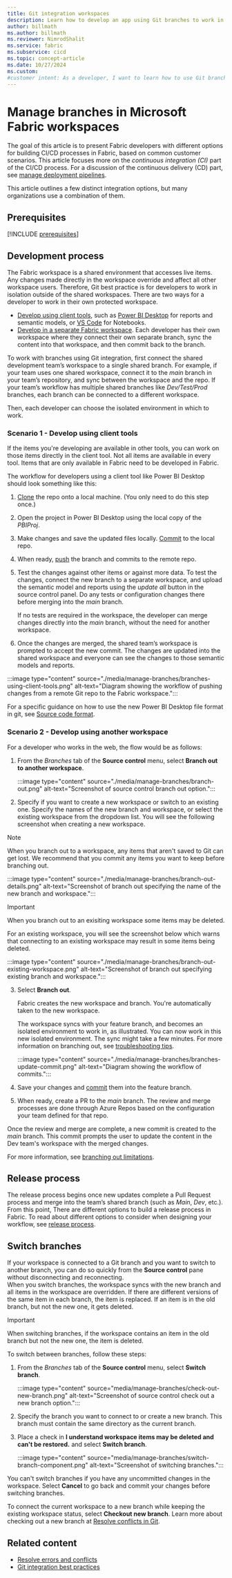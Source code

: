 ```yaml
---
title: Git integration workspaces
description: Learn how to develop an app using Git branches to work in your own isolated workspace environment and improve collaboration with your team.
author: billmath
ms.author: billmath
ms.reviewer: NimrodShalit
ms.service: fabric
ms.subservice: cicd
ms.topic: concept-article
ms.date: 10/27/2024
ms.custom:
#customer intent: As a developer, I want to learn how to use Git branches in Fabric so that I can work in my own isolated environment.
---
```


# Manage branches in Microsoft Fabric workspaces

The goal of this article is to present Fabric developers with different options for building CI/CD processes in Fabric, based on common customer scenarios. This article focuses more on the *continuous integration (CI)* part of the CI/CD process. For a discussion of the continuous delivery (CD) part, see [manage deployment pipelines](../manage-deployment.md).

This article outlines a few distinct integration options, but many organizations use a combination of them.  

## Prerequisites

[!INCLUDE [prerequisites](../includes/github-prereqs.md)]

## Development process

The Fabric workspace is a shared environment that accesses live items. Any changes made directly in the workspace override and affect all other workspace users. Therefore, Git best practice is for developers to work in isolation outside of the shared workspaces. There are two ways for a developer to work in their own protected workspace.

- [Develop using client tools](#scenario-1---develop-using-client-tools), such as [Power BI Desktop](https://powerbi.microsoft.com/desktop/) for reports and semantic models, or [VS Code](https://code.visualstudio.com/) for Notebooks.
- [Develop in a separate Fabric workspace](#scenario-2---develop-using-another-workspace). Each developer has their own workspace where they connect their own separate branch, sync the content into that workspace, and then commit back to the branch.

To work with branches using Git integration, first connect the shared development team’s workspace to a single shared branch. For example, if your team uses one shared workspace, connect it to the *main* branch in your team’s repository, and sync between the workspace and the repo. If your team’s workflow has multiple shared branches like *Dev/Test/Prod* branches, each branch can be connected to a different workspace.

Then, each developer can choose the isolated environment in which to work.

### Scenario 1 - Develop using client tools

If the items you're developing are available in other tools, you can work on those items directly in the client tool. Not all items are available in every tool. Items that are only available in Fabric need to be developed in Fabric.

The workflow for developers using a client tool like Power BI Desktop should look something like this:

1. [Clone](/azure/devops/repos/git/clone?) the repo onto a local machine. (You only need to do this step once.)
1. Open the project in Power BI Desktop using the local copy of the *PBIProj*.
1. Make changes and save the updated files locally. [Commit](/azure/devops/repos/git/gitquickstart#commit-your-work) to the local repo.
1. When ready, [push](/azure/devops/repos/git/pushing) the branch and commits to the remote repo.
1. Test the changes against other items or against more data. To test the changes, connect the new branch to a separate workspace, and upload the semantic model and reports using the *update all* button in the source control panel. Do any tests or configuration changes there before merging into the *main* branch.

   If no tests are required in the workspace, the developer can merge changes directly into the *main* branch, without the need for another workspace.

1. Once the changes are merged, the shared team’s workspace is prompted to accept the new commit. The changes are updated into the shared workspace and everyone can see the changes to those semantic models and reports.

:::image type="content" source="./media/manage-branches/branches-using-client-tools.png" alt-text="Diagram showing the workflow of pushing changes from a remote Git repo to the Fabric workspace.":::

For a specific guidance on how to use the new Power BI Desktop file format in git, see [Source code format](./source-code-format.md).

### Scenario 2 - Develop using another workspace

For a developer who works in the web, the flow would be as follows:

1. From the *Branches* tab of the **Source control** menu, select **Branch out to another workspace**.

    :::image type="content" source="./media/manage-branches/branch-out.png" alt-text="Screenshot of source control branch out option.":::

2. Specify if you want to create a new workspace or switch to an existing one. Specify the names of the new branch and workspace, or select the existing workspace from the dropdown list. You will see the following screenshot when creating a new workspace.

 >[!NOTE]
 >When you branch out to a workspace, any items that aren't saved to Git can get lost. We recommend that you commit any items you want to keep before branching out.
   
   :::image type="content" source="./media/manage-branches/branch-out-details.png" alt-text="Screenshot of branch out specifying the name of the new branch and workspace.":::

 >[!IMPORTANT]
 >When you branch out to an exisiting workspace some items may be deleted.

 For an existing workspace, you will see the screenshot below which warns that connecting to an existing workspace may result in some items being deleted.
   
   :::image type="content" source="./media/manage-branches/branch-out-existing-workspace.png" alt-text="Screenshot of branch out specifying existing branch and workspace.":::

3. Select **Branch out**.

   Fabric creates the new workspace and branch. You're automatically taken to the new workspace.

   The workspace syncs with your feature branch, and becomes an isolated environment to work in, as illustrated. You can now work in this new isolated environment. The sync might take a few minutes. For more information on branching out, see [troubleshooting tips](../troubleshoot-cicd.md#branching-out-i-dont-see-the-branch-i-want-to-connect-to).

   :::image type="content" source="./media/manage-branches/branches-update-commit.png" alt-text="Diagram showing the workflow of commits.":::

4. Save your changes and [commit](./git-get-started.md#commit-changes-to-git) them into the feature branch.
5. When ready, create a PR to the *main* branch. The review and merge processes are done through Azure Repos based on the configuration your team defined for that repo.

Once the review and merge are complete, a new commit is created to the *main* branch. This commit prompts the user to update the content in the Dev team's workspace with the merged changes.

For more information, see [branching out limitations](./git-integration-process.md#branching-out-limitations).

## Release process

The release process begins once new updates complete a Pull Request process and merge into the team’s shared branch (such as *Main*, *Dev*, etc.). From this point, There are different options to build a release process in Fabric. To read about different options to consider when designing your workflow, see [release process](../manage-deployment.md#release-process).

## Switch branches

If your workspace is connected to a Git branch and you want to switch to another branch, you can do so quickly from the **Source control** pane without disconnecting and reconnecting.  
When you switch branches, the workspace syncs with the new branch and all items in the workspace are overridden. If there are different versions of the same item in each branch, the item is replaced. If an item is in the old branch, but not the new one, it gets deleted.

>[!IMPORTANT]
>When switching branches, if the workspace contains an item in the old branch but not the new one, the item is deleted.


To switch between branches, follow these steps:

1. From the *Branches* tab of the **Source control** menu, select **Switch branch**.

    :::image type="content" source="media/manage-branches/check-out-new-branch.png" alt-text="Screenshot of source control check out a new branch option.":::

1. Specify the branch you want to connect to or create a new branch. This branch must contain the same directory as the current branch.

1. Place a check in **I understand workspace items may be deleted and can't be restored.** and select **Switch branch**.
    
    :::image type="content" source="media/manage-branches/switch-branch-component.png" alt-text="Screenshot of switching branches.":::

You can't switch branches if you have any uncommitted changes in the workspace. Select **Cancel** to go back and commit your changes before switching branches.

To connect the current workspace to a new branch while keeping the existing workspace status, select **Checkout new branch**. Learn more about checking out a new branch at [Resolve conflicts in Git](./conflict-resolution.md#resolve-conflict-in-git).

## Related content

- [Resolve errors and conflicts](./conflict-resolution.md)
- [Git integration best practices](../best-practices-cicd.md)

